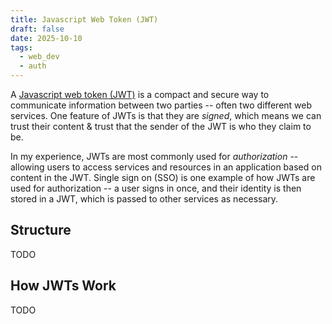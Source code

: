 ```yaml
---
title: Javascript Web Token (JWT)
draft: false
date: 2025-10-10
tags:
  - web_dev
  - auth
---
```

A [Javascript web token (JWT)](https://www.jwt.io/introduction#what-is-json-web-token) is a compact and secure way to communicate information between two parties -- often two different web services. One feature of JWTs is that they are *signed*, which means we can trust their content & trust that the sender of the JWT is who they claim to be.

In my experience, JWTs are most commonly used for *authorization* -- allowing users to access services and resources in an application based on content in the JWT. Single sign on (SSO) is one example of how JWTs are used for authorization -- a user signs in once, and their identity is then stored in a JWT, which is passed to other services as necessary.

## Structure

TODO

## How JWTs Work

TODO
